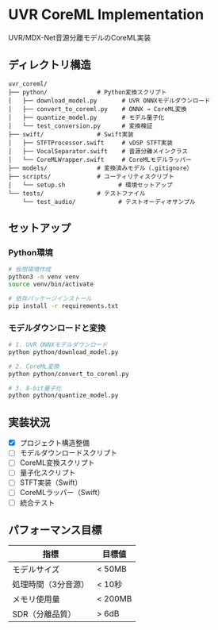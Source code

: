 # UVR CoreML Implementation

UVR/MDX-Net音源分離モデルのCoreML実装

## ディレクトリ構造

```
uvr_coreml/
├── python/              # Python変換スクリプト
│   ├── download_model.py       # UVR ONNXモデルダウンロード
│   ├── convert_to_coreml.py    # ONNX → CoreML変換
│   ├── quantize_model.py       # モデル量子化
│   └── test_conversion.py      # 変換検証
├── swift/               # Swift実装
│   ├── STFTProcessor.swift     # vDSP STFT実装
│   ├── VocalSeparator.swift    # 音源分離メインクラス
│   └── CoreMLWrapper.swift     # CoreMLモデルラッパー
├── models/              # 変換済みモデル（.gitignore）
├── scripts/             # ユーティリティスクリプト
│   └── setup.sh               # 環境セットアップ
└── tests/               # テストファイル
    └── test_audio/            # テストオーディオサンプル
```

## セットアップ

### Python環境

```bash
# 仮想環境作成
python3 -m venv venv
source venv/bin/activate

# 依存パッケージインストール
pip install -r requirements.txt
```

### モデルダウンロードと変換

```bash
# 1. UVR ONNXモデルダウンロード
python python/download_model.py

# 2. CoreML変換
python python/convert_to_coreml.py

# 3. 8-bit量子化
python python/quantize_model.py
```

## 実装状況

- [x] プロジェクト構造整備
- [ ] モデルダウンロードスクリプト
- [ ] CoreML変換スクリプト
- [ ] 量子化スクリプト
- [ ] STFT実装（Swift）
- [ ] CoreMLラッパー（Swift）
- [ ] 統合テスト

## パフォーマンス目標

| 指標 | 目標値 |
|------|--------|
| モデルサイズ | < 50MB |
| 処理時間（3分音源） | < 10秒 |
| メモリ使用量 | < 200MB |
| SDR（分離品質） | > 6dB |
